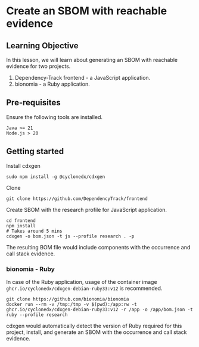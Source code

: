 # Create an SBOM with reachable evidence

## Learning Objective

In this lesson, we will learn about generating an SBOM with reachable evidence for two projects.

1. Dependency-Track frontend - a JavaScript application.
2. bionomia - a Ruby application.

## Pre-requisites

Ensure the following tools are installed.

```
Java >= 21
Node.js > 20
```

## Getting started

Install cdxgen

```shell
sudo npm install -g @cyclonedx/cdxgen
```

Clone

```shell
git clone https://github.com/DependencyTrack/frontend
```

Create SBOM with the research profile for JavaScript application.

```shell
cd frontend
npm install
# Takes around 5 mins
cdxgen -o bom.json -t js --profile research . -p
```

The resulting BOM file would include components with the occurrence and call stack evidence.

### bionomia - Ruby

In case of the Ruby application, usage of the container image `ghcr.io/cyclonedx/cdxgen-debian-ruby33:v12` is recommended.

```shell
git clone https://github.com/bionomia/bionomia
docker run --rm -v /tmp:/tmp -v $(pwd):/app:rw -t ghcr.io/cyclonedx/cdxgen-debian-ruby33:v12 -r /app -o /app/bom.json -t ruby --profile research
```

cdxgen would automatically detect the version of Ruby required for this project, install, and generate an SBOM with the occurrence and call stack evidence.
